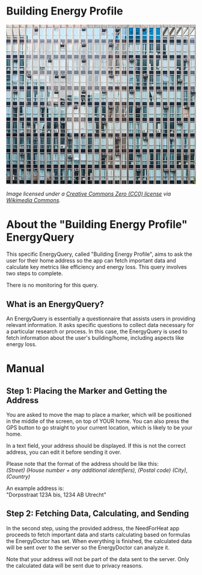 # Building Energy Profile

[![Building in Paulista Avenue 09](../assets/Building_in_Paulista_Avenue_09.jpg)](https://commons.wikimedia.org/wiki/File:Building_in_Paulista_Avenue_09.jpg)

*Image licensed under a [Creative Commons Zero (CC0) license](https://creativecommons.org/publicdomain/zero/1.0/deed.en) via [Wikimedia Commons](https://commons.wikimedia.org/wiki/File:Building_in_Paulista_Avenue_09.jpg).*

# About the "Building Energy Profile" EnergyQuery

This specific EnergyQuery, called "Building Energy Profile", aims to ask the user for their home address so the app can fetch important data and calculate key metrics like efficiency and energy loss. This query involves two steps to complete.

There is no monitoring for this query.

## What is an EnergyQuery?

An EnergyQuery is essentially a questionnaire that assists users in providing relevant information. It asks specific questions to collect data necessary for a particular research or process. In this case, the EnergyQuery is used to fetch information about the user's building/home, including aspects like energy loss.

# Manual

## Step 1: Placing the Marker and Getting the Address

You are asked to move the map to place a marker, which will be positioned in the middle of the screen, on top of YOUR home. You can also press the GPS button to go straight to your current location, which is likely to be your home.

In a text field, your address should be displayed. If this is not the correct address, you can edit it before sending it over.

Please note that the format of the address should be like this: \
*(Street) (House number + any additional identifiers), (Postal code) (City), (Country)*

An example address is: \
"Dorpsstraat 123A bis, 1234 AB Utrecht"

## Step 2: Fetching Data, Calculating, and Sending

In the second step, using the provided address, the NeedForHeat app proceeds to fetch important data and starts calculating based on formulas the EnergyDoctor has set. When everything is finished, the calculated data will be sent over to the server so the EnergyDoctor can analyze it.

Note that your address will not be part of the data sent to the server. Only the calculated data will be sent due to privacy reasons.
